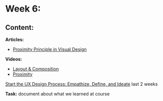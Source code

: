# Week 6: 

## Content:

 **Articles:**
- [Proximity Principle in Visual Design](https://www.nngroup.com/articles/gestalt-proximity/)

 **Videos:**
- [Layout & Composition](https://www.youtube.com/watch?v=a5KYlHNKQB8)
- [Proximity](https://www.youtube.com/watch?v=xUdqSiI_G8Y)

[Start the UX Design Process: Empathize, Define, and Ideate](https://www.coursera.org/learn/start-ux-design-process?specialization=google-ux-design) last 2 weeks

 **Task:**
 document about what we learned at course

